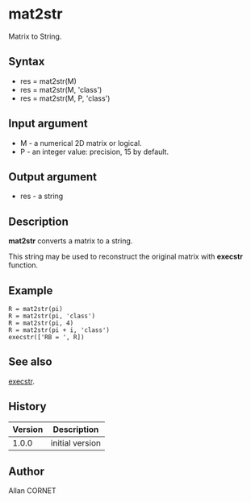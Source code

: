 

# mat2str

Matrix to String.

## Syntax

- res = mat2str(M)
- res = mat2str(M, 'class')
- res = mat2str(M, P, 'class')

## Input argument

 - M - a numerical 2D matrix or logical.
 - P - an integer value: precision, 15 by default.

## Output argument

 - res - a string

## Description


  <p><b>mat2str</b> converts a matrix to a string.</p>
  <p>This string may be used to reconstruct the original matrix with <b>execstr</b> function.</p>


## Example

```Nelson
R = mat2str(pi)
R = mat2str(pi, 'class')
R = mat2str(pi, 4)
R = mat2str(pi + i, 'class')
execstr(['RB = ', R])
```

## See also

[execstr](../core/execstr.md).
## History

|Version|Description|
|------|------|
|1.0.0|initial version|


## Author

Allan CORNET



